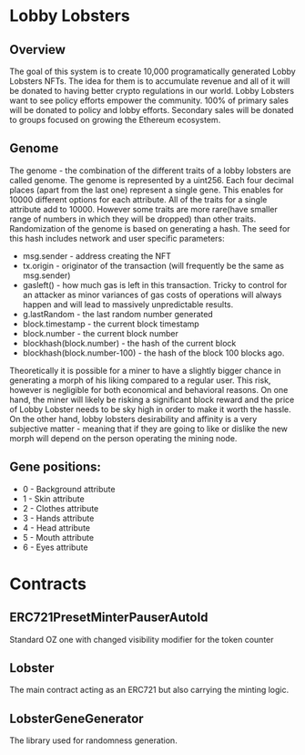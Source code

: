 # Lobby Lobsters

## Overview

The goal of this system is to create 10,000 programatically generated Lobby Lobsters NFTs. The idea for them is to accumulate revenue and all of it will be donated to having better crypto regulations in our world.
Lobby Lobsters want to see policy efforts empower the community. 100% of primary sales will be donated to policy and lobby efforts. Secondary sales will be donated to groups focused on growing the Ethereum ecosystem.

## Genome

The genome - the combination of the different traits of a lobby lobsters are called genome. The genome is represented by a uint256. Each four decimal places (apart from the last one) represent a single gene. This enables for 10000 different options for each attribute. All of the traits for a single attribute add to 10000. However some traits are more rare(have smaller range of numbers in which they will be dropped) than other traits.
Randomization of the genome is based on generating a hash. The seed for this hash includes network and user specific parameters:

- msg.sender - address creating the NFT
- tx.origin - originator of the transaction (will frequently be the same as msg.sender)
- gasleft() - how much gas is left in this transaction. Tricky to control for an attacker as minor variances of gas costs of operations will always happen and will lead to massively unpredictable results.
- g.lastRandom - the last random number generated
- block.timestamp - the current block timestamp
- block.number - the current block number
- blockhash(block.number) - the hash of the current block
- blockhash(block.number-100) - the hash of the block 100 blocks ago.

Theoretically it is possible for a miner to have a slightly bigger chance in generating a morph of his liking compared to a regular user. This risk, however is negligible for both economical and behavioral reasons. On one hand, the miner will likely be risking a significant block reward and the price of Lobby Lobster needs to be sky high in order to make it worth the hassle. On the other hand, lobby lobsters desirability and affinity is a very subjective matter - meaning that if they are going to like or dislike the new morph will depend on the person operating the mining node.

## Gene positions:

- 0 - Background attribute
- 1 - Skin attribute
- 2 - Clothes attribute
- 3 - Hands attribute
- 4 - Head attribute
- 5 - Mouth attribute
- 6 - Eyes attribute

# Contracts

## ERC721PresetMinterPauserAutoId

Standard OZ one with changed visibility modifier for the token counter

## Lobster

The main contract acting as an ERC721 but also carrying the minting logic.

## LobsterGeneGenerator

The library used for randomness generation.
